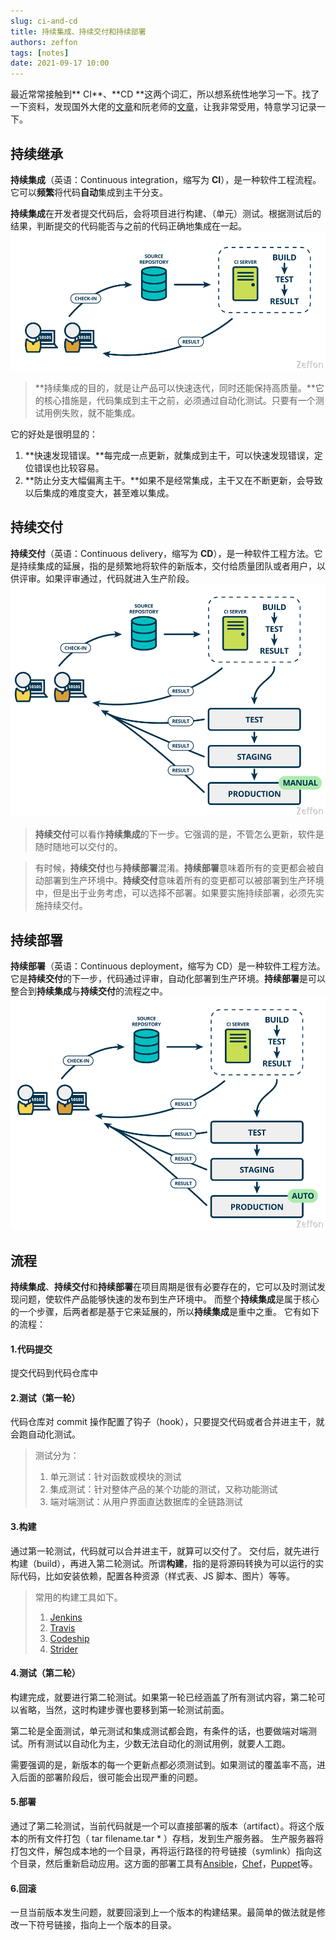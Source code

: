 ```yaml
---
slug: ci-and-cd
title: 持续集成、持续交付和持续部署
authors: zeffon
tags: [notes]
date: 2021-09-17 10:00
---
```


最近常常接触到** CI**、**CD **这两个词汇，所以想系统性地学习一下。找了一下资料，发现国外大佬的[文章](https://www.mindtheproduct.com/what-the-hell-are-ci-cd-and-devops-a-cheatsheet-for-the-rest-of-us/)和阮老师的[文章](https://www.ruanyifeng.com/blog/2015/09/continuous-integration.html)，让我非常受用，特意学习记录一下。

<!--truncate-->

## 持续继承

**持续集成**（英语：Continuous integration，缩写为 **CI**），是一种软件工程流程。它可以**频繁**将代码**自动**集成到主干分支。
​

**持续集成**在开发者提交代码后，会将项目进行构建、（单元）测试。根据测试后的结果，判断提交的代码能否与之前的代码正确地集成在一起。
![1.png](./img/09-17-01.png)

> **持续集成的目的，就是让产品可以快速迭代，同时还能保持高质量。**它的核心措施是，代码集成到主干之前，必须通过自动化测试。只要有一个测试用例失败，就不能集成。

它的好处是很明显的：

1. **快速发现错误。**每完成一点更新，就集成到主干，可以快速发现错误，定位错误也比较容易。
1. **防止分支大幅偏离主干。**如果不是经常集成，主干又在不断更新，会导致以后集成的难度变大，甚至难以集成。

## 持续交付

**持续交付**（英语：Continuous delivery，缩写为 **CD**），是一种软件工程方法。它是持续集成的延展，指的是频繁地将软件的新版本，交付给质量团队或者用户，以供评审。如果评审通过，代码就进入生产阶段。
![image.png](./img/09-17-02.png)

> **持续交付**可以看作**持续集成**的下一步。它强调的是，不管怎么更新，软件是随时随地可以交付的。

> 有时候，**持续交付**也与**持续部署**混淆。**持续部署**意味着所有的变更都会被自动部署到生产环境中。**持续交付**意味着所有的变更都可以被部署到生产环境中，但是出于业务考虑，可以选择不部署。如果要实施持续部署，必须先实施持续交付。

## 持续部署

**持续部署**（英语：Continuous deployment，缩写为 CD）是一种软件工程方法。它是**持续交付**的下一步，代码通过评审，自动化部署到生产环境。**持续部署**是可以整合到**持续集成**与**持续交付**的流程之中。
![image.png](./img/09-17-03.png)

## 流程

**持续集成**、**持续交付**和**持续部署**在项目周期是很有必要存在的，它可以及时测试发现问题，使软件产品能够快速的发布到生产环境中。
而整个**持续集成**是属于核心的一个步骤，后两者都是基于它来延展的，所以**持续集成**是重中之重。
它有如下的流程：

#### 1.代码提交

提交代码到代码仓库中

#### 2.测试（第一轮）

代码仓库对 commit 操作配置了钩子（hook），只要提交代码或者合并进主干，就会跑自动化测试。

> 测试分为：
>
> 1. 单元测试：针对函数或模块的测试
> 1. 集成测试：针对整体产品的某个功能的测试，又称功能测试
> 1. 端对端测试：从用户界面直达数据库的全链路测试

#### 3.构建

通过第一轮测试，代码就可以合并进主干，就算可以交付了。
交付后，就先进行构建（build），再进入第二轮测试。所谓**构建**，指的是将源码转换为可以运行的实际代码，比如安装依赖，配置各种资源（样式表、JS 脚本、图片）等等。

> 常用的构建工具如下。
>
> 1. ​[Jenkins](https://jenkins-ci.org/)
> 1. ​[Travis](https://travis-ci.com/)
> 1. ​[Codeship](https://www.codeship.io/)
> 1. [Strider](http://stridercd.com/)

#### 4.测试（第二轮）

构建完成，就要进行第二轮测试。如果第一轮已经涵盖了所有测试内容，第二轮可以省略，当然，这时构建步骤也要移到第一轮测试前面。
​

第二轮是全面测试，单元测试和集成测试都会跑，有条件的话，也要做端对端测试。所有测试以自动化为主，少数无法自动化的测试用例，就要人工跑。
​

需要强调的是，新版本的每一个更新点都必须测试到。如果测试的覆盖率不高，进入后面的部署阶段后，很可能会出现严重的问题。

#### 5.部署

通过了第二轮测试，当前代码就是一个可以直接部署的版本（artifact）。将这个版本的所有文件打包（ tar filename.tar \* ）存档，发到生产服务器。
生产服务器将打包文件，解包成本地的一个目录，再将运行路径的符号链接（symlink）指向这个目录，然后重新启动应用。这方面的部署工具有[Ansible](https://www.ansible.com/)，[Chef](https://www.chef.io/chef/)，[Puppet](https://puppetlabs.com/)等。

#### 6.回滚

一旦当前版本发生问题，就要回滚到上一个版本的构建结果。最简单的做法就是修改一下符号链接，指向上一个版本的目录。
